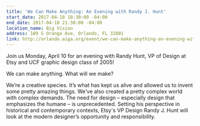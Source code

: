 ```yaml
---
title: 'We Can Make Anything: An Evening with Randy J. Hunt'
start_date: 2017-04-10 18:30:00 -04:00
end_date: 2017-04-10 21:30:00 -04:00
location_name: Big Vision
address: 189 S Orange Ave, Orlando, FL 32801
link: http://orlando.aiga.org/event/we-can-make-anything-an-evening-with-randy-j-hunt/
---
```


Join us Monday, April 10 for an evening with Randy Hunt, VP of Design at Etsy and UCF graphic design class of 2005!

We can make anything. What will we make?

We’re a creative species. It’s what has kept us alive and allowed us to invent some pretty amazing things. We’ve also created a pretty complex world with complex demands. The need for design – especially design that emphasizes the humane – is unprecedented. Setting his perspective in historical and contemporary contexts, Etsy's VP Design Randy J. Hunt will look at the modern designer’s opportunity and responsibility.
